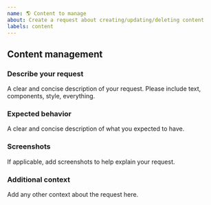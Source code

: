 ```yaml
---
name: 🌎 Content to manage
about: Create a request about creating/updating/deleting content
labels: content
---
```


## Content management

### Describe your request

A clear and concise description of your request. Please include text, components, style, everything.

### Expected behavior

A clear and concise description of what you expected to have.

### Screenshots

If applicable, add screenshots to help explain your request.

### Additional context

Add any other context about the request here.
